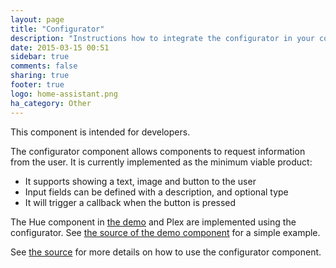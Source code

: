 ```yaml
---
layout: page
title: "Configurator"
description: "Instructions how to integrate the configurator in your components."
date: 2015-03-15 00:51
sidebar: true
comments: false
sharing: true
footer: true
logo: home-assistant.png
ha_category: Other
---
```


<p class='note'>
This component is intended for developers.
</p>

The configurator component allows components to request information from the user. It is currently implemented as the minimum viable product:

- It supports showing a text, image and button to the user
- Input fields can be defined with a description, and optional type
- It will trigger a callback when the button is pressed

The Hue component in [the demo](/demo) and Plex are implemented using the configurator. See [the source of the demo component](https://github.com/home-assistant/home-assistant/blob/master/homeassistant/components/demo.py#L132) for a simple example.

See [the source](https://github.com/home-assistant/home-assistant/blob/master/homeassistant/components/configurator.py#L39) for more details on how to use the configurator component.
